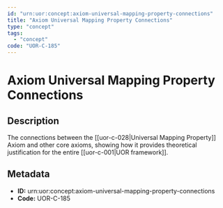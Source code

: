 ```yaml
---
id: "urn:uor:concept:axiom-universal-mapping-property-connections"
title: "Axiom Universal Mapping Property Connections"
type: "concept"
tags:
  - "concept"
code: "UOR-C-185"
---
```


# Axiom Universal Mapping Property Connections

## Description

The connections between the [[uor-c-028|Universal Mapping Property]] Axiom and other core axioms, showing how it provides theoretical justification for the entire [[uor-c-001|UOR framework]].

## Metadata

- **ID:** urn:uor:concept:axiom-universal-mapping-property-connections
- **Code:** UOR-C-185
